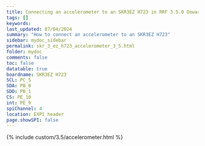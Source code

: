 ```yaml
---
title: Connecting an accelerometer to an SKR3EZ H723 in RRF 3.5.0 Onwards
tags: []
keywords: 
last_updated: 07/04/2024
summary: "How to connect an accelerometer to an SKR3EZ H723"
sidebar: mydoc_sidebar
permalink: skr_3_ez_h723_accelerometer_3_5.html
folder: mydoc
comments: false
toc: false
datatable: true
boardname: SKR3EZ H723
SCL: PC_5
SDA: PB_0
SDO: PB_1
CS: PE_10
int: PE_9
spiChannel: 4
location: EXP1 header
page.showSPI: false
---
```


{% include custom/3.5/accelerometer.html %}
